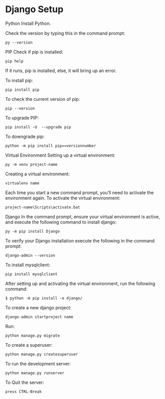 # Django Setup

Python
Install Python.

Check the version by typing this in the command prompt:
```
py --version
```

PIP
Check if pip is installed:

```
pip help
```
If it runs, pip is installed, else, it will bring up an error.

To install pip:
```
pip install pip
```

To check the current version of pip:
```
pip --version
```

To upgrade PIP:
```
pip install -U  --upgrade pip
```

To downgrade pip:
```
python -m pip install pip==versionnumber
```

Virtual Environment
Setting up a virtual environment:
```
py -m venv project-name
```

Creating a virtual environment:
```
virtualenv name
```

Each time you start a new command prompt, you’ll need to activate the environment again.
To activate the virtual environment:
```
project-name\Scripts\activate.bat
```

Django
In the command prompt, ensure your virtual environment is active, and execute the following command to install django:
```
py -m pip install Django
```

To verify your Django installation execute the following in the command prompt:
```
django-admin --version
```

To install mysqlclient:
```
pip install mysqlclient
```

After setting up and activating the virtual environment, run the following command:
```
$ python -m pip install -e django/
```

To create a new django project:
```
django-admin startproject name
```

Run:
```
python manage.py migrate
```

To create a superuser:
```
python manage.py createsuperuser
```

To run the development server:
```
python manage.py runserver
```

To Quit the server:
```
press CTRL-Break
```





